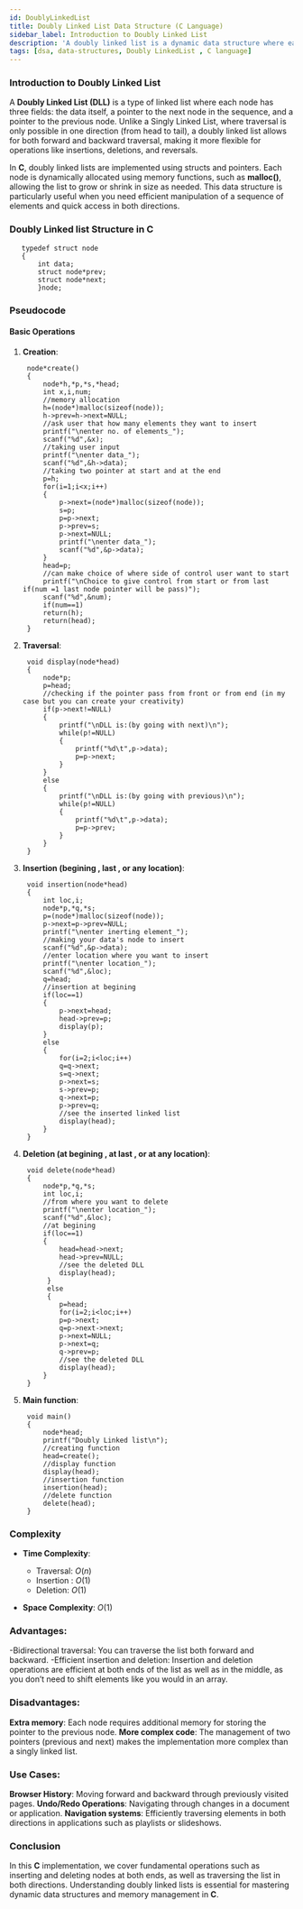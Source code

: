 ```yaml
---
id: DoublyLinkedList
title: Doubly Linked List Data Structure (C Language)
sidebar_label: Introduction to Doubly Linked List
description: 'A doubly linked list is a dynamic data structure where each node contains two pointers, one pointing to the previous node and another pointing to the next node, and one is data field. This enables efficient traversal in both directions, making it a versatile structure for scenarios where bi-directional data manipulation is needed.'
tags: [dsa, data-structures, Doubly LinkedList , C language]
---
```


### Introduction to Doubly Linked List

A **Doubly Linked List (DLL)** is a type of linked list where each node has three fields: the data itself, a pointer to the next node in the sequence, and a pointer to the previous node. Unlike a Singly Linked List, where traversal is only possible in one direction (from head to tail), a doubly linked list allows for both forward and backward traversal, making it more flexible for operations like insertions, deletions, and reversals.

In **C**, doubly linked lists are implemented using structs and pointers. Each node is dynamically allocated using memory functions, such as **malloc()**, allowing the list to grow or shrink in size as needed. This data structure is particularly useful when you need efficient manipulation of a sequence of elements and quick access in both directions.

### Doubly Linked list Structure in C

 ```text
    typedef struct node 
    { 
        int data; 
        struct node*prev; 
        struct node*next; 
        }node;
 ```

### Pseudocode

#### Basic Operations

1. **Creation**:

   ```text
    node*create() 
    { 
        node*h,*p,*s,*head; 
        int x,i,num; 
        //memory allocation
        h=(node*)malloc(sizeof(node)); 
        h->prev=h->next=NULL; 
        //ask user that how many elements they want to insert
        printf("\nenter no. of elements_"); 
        scanf("%d",&x); 
        //taking user input
        printf("\nenter data_"); 
        scanf("%d",&h->data); 
        //taking two pointer at start and at the end
        p=h; 
        for(i=1;i<x;i++) 
        { 
            p->next=(node*)malloc(sizeof(node)); 
            s=p; 
            p=p->next; 
            p->prev=s; 
            p->next=NULL; 
            printf("\nenter data_"); 
            scanf("%d",&p->data); 
        } 
        head=p; 
        //can make choice of where side of control user want to start
        printf("\nChoice to give control from start or from last if(num =1 last node pointer will be pass)"); 
        scanf("%d",&num); 
        if(num==1) 
        return(h); 
        return(head); 
    }
   ```

2. **Traversal**:

   ```text
    void display(node*head) 
    { 
        node*p; 
        p=head; 
        //checking if the pointer pass from front or from end (in my case but you can create your creativity)
        if(p->next!=NULL) 
        { 
            printf("\nDLL is:(by going with next)\n"); 
            while(p!=NULL) 
            { 
                printf("%d\t",p->data); 
                p=p->next; 
            } 
        } 
        else 
        { 
            printf("\nDLL is:(by going with previous)\n"); 
            while(p!=NULL) 
            { 
                printf("%d\t",p->data); 
                p=p->prev; 
            } 
        } 
    }
   ```
3. **Insertion (begining , last , or any location)**:

   ```text
    void insertion(node*head) 
    { 
        int loc,i; 
        node*p,*q,*s; 
        p=(node*)malloc(sizeof(node)); 
        p->next=p->prev=NULL; 
        printf("\nenter inerting element_"); 
        //making your data's node to insert
        scanf("%d",&p->data); 
        //enter location where you want to insert
        printf("\nenter location_"); 
        scanf("%d",&loc); 
        q=head;
        //insertion at begining 
        if(loc==1) 
        { 
            p->next=head; 
            head->prev=p; 
            display(p); 
        } 
        else 
        { 
            for(i=2;i<loc;i++) 
            q=q->next; 
            s=q->next; 
            p->next=s; 
            s->prev=p; 
            q->next=p; 
            p->prev=q; 
            //see the inserted linked list
            display(head); 
        } 
    }
   ```
4. **Deletion (at begining , at last , or at any location)**:

   ```text
    void delete(node*head) 
    { 
        node*p,*q,*s; 
        int loc,i; 
        //from where you want to delete
        printf("\nenter location_"); 
        scanf("%d",&loc);
        //at begining 
        if(loc==1) 
        { 
            head=head->next; 
            head->prev=NULL; 
            //see the deleted DLL
            display(head); 
         } 
         else 
         { 
            p=head; 
            for(i=2;i<loc;i++) 
            p=p->next; 
            q=p->next->next; 
            p->next=NULL; 
            p->next=q; 
            q->prev=p; 
            //see the deleted DLL
            display(head); 
        } 
    }
   ```
5. **Main function**:

   ```text
    void main() 
    { 
        node*head; 
        printf("Doubly Linked list\n"); 
        //creating function 
        head=create(); 
        //display function
        display(head); 
        //insertion function
        insertion(head); 
        //delete function
        delete(head); 
    }
   ```
### Complexity

- **Time Complexity**:

  - Traversal: $O(n)$
  - Insertion : $O(1)$
  - Deletion: $O(1)$

- **Space Complexity**: $O(1)$

### Advantages:

  -Bidirectional traversal: You can traverse the list both forward and backward.
  -Efficient insertion and deletion: Insertion and deletion operations are efficient at both ends of the list as well as in the middle, as you don’t need to shift elements like you would in an array.

### Disadvantages:

**Extra memory**: 
     Each node requires additional memory for storing the pointer to the previous node.
**More complex code**: 
     The management of two pointers (previous and next) makes the implementation more complex than a singly linked list.

### Use Cases:

**Browser History**: 
     Moving forward and backward through previously visited pages.
**Undo/Redo Operations**: 
     Navigating through changes in a document or application.
**Navigation systems**: 
     Efficiently traversing elements in both directions in applications such as playlists or slideshows.

### Conclusion

In this **C** implementation, we cover fundamental operations such as inserting and deleting nodes at both ends, as well as traversing the list in both directions. Understanding doubly linked lists is essential for mastering dynamic data structures and memory management in **C**.
